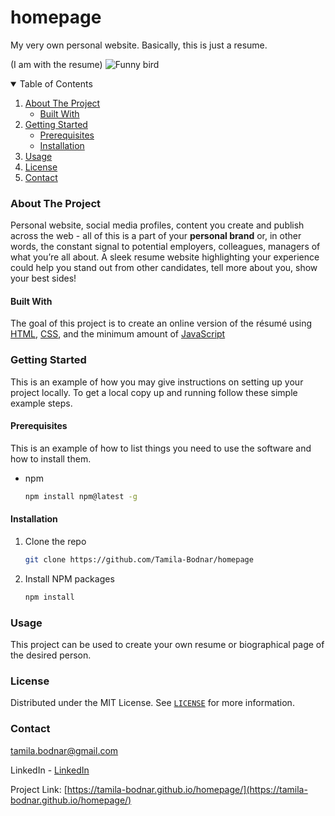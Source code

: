 # homepage
My very own personal website. Basically, this is just a resume.

(I am with the resume)  ![Funny bird](https://encrypted-tbn0.gstatic.com/images?q=tbn:ANd9GcQKmLzBRdC2zTwIWHbxvfUjUEDupUbyp9tCgQ&usqp=CAU)



<details open="open">
  <summary>Table of Contents</summary>
  <ol>
    <li>
      <a href="#about-the-project">About The Project</a>
      <ul>
        <li><a href="#built-with">Built With</a></li>
      </ul>
    </li>
    <li>
      <a href="#getting-started">Getting Started</a>
      <ul>
        <li><a href="#prerequisites">Prerequisites</a></li>
        <li><a href="#installation">Installation</a></li>
      </ul>
    </li>
    <li><a href="#usage">Usage</a></li>
    <li><a href="#license">License</a></li>
    <li><a href="#contact">Contact</a></li>
  </ol>
</details>

### About The Project

Personal website, social media profiles, content you create and publish across the web - all of this is a part of your **personal brand** or, in other words, the constant signal to potential employers, colleagues, managers of what you’re all about. A sleek resume website highlighting your experience could help you stand out from other candidates, tell more about you, show your best sides!

#### Built With
The goal of this project is to create an online version of the résumé using [HTML](https://developer.mozilla.org/en-US/docs/Learn/Getting_started_with_the_web/HTML_basics), [CSS](https://developer.mozilla.org/en-US/docs/Learn/Getting_started_with_the_web/CSS_basics), and the minimum amount of [JavaScript](https://developer.mozilla.org/en-US/docs/Learn/Getting_started_with_the_web/JavaScript_basics)

### Getting Started

This is an example of how you may give instructions on setting up your project locally.
To get a local copy up and running follow these simple example steps.

#### Prerequisites
This is an example of how to list things you need to use the software and how to install them.
* npm
  ```sh
  npm install npm@latest -g
  ```

#### Installation
1. Clone the repo
   ```sh
   git clone https://github.com/Tamila-Bodnar/homepage
   ```
2. Install NPM packages
   ```sh
   npm install
   ```

### Usage

This project can be used to create your own resume or biographical page of the desired person.

### License

Distributed under the MIT License. See [`LICENSE`](https://gist.github.com/nicolasdao/a7adda51f2f185e8d2700e1573d8a633#mit-license) for more information.

### Contact

tamila.bodnar@gmail.com

LinkedIn - [LinkedIn](https://www.linkedin.com/in/tamila-bodnar/)

Project Link:  [https://tamila-bodnar.github.io/homepage/](https://tamila-bodnar.github.io/homepage/)
